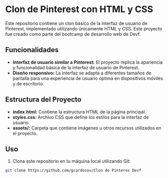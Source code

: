 # Clon de Pinterest con HTML y CSS

Este repositorio contiene un clon básico de la interfaz de usuario de Pinterest, implementado utilizando únicamente HTML y CSS. Este proyecto fue creado como parte del bootcamp de desarrollo web de Devf.

## Funcionalidades

- **Interfaz de usuario similar a Pinterest:** El proyecto replica la apariencia y funcionalidad básica de la interfaz de usuario de Pinterest.
- **Diseño responsivo:** La interfaz se adapta a diferentes tamaños de pantalla para una experiencia de usuario óptima en dispositivos móviles y de escritorio.

## Estructura del Proyecto

- **index.html:** Contiene la estructura HTML de la página principal.
- **styles.css:** Archivo CSS que define los estilos para la interfaz de usuario.
- **assets/:** Carpeta que contiene imágenes u otros recursos utilizados en el proyecto.

## Uso

1. Clona este repositorio en tu máquina local utilizando Git:

```bash
git clone https://github.com/gcardosov/Clon de Pinteres Devf
